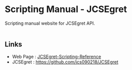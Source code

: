 # Scripting Manual - JCSEgret #

Scripting manual website for JCSEgret API. <br/><br/>

## Links ##
* Web Page : <a href="http://www.jcs-profile.com:3002">JCSEgret-Scripting-Reference</a>
* JCSEgret : https://github.com/jcs090218/JCSEgret
